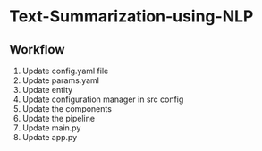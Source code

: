 # Text-Summarization-using-NLP

## Workflow

1. Update config.yaml file
2. Update params.yaml
3. Update entity
4. Update configuration manager in src config
5. Update the components
6. Update the pipeline
7. Update main.py
8. Update app.py

